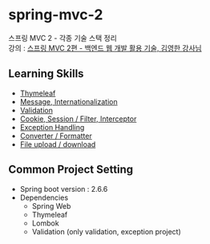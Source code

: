 # spring-mvc-2
스프링 MVC 2 - 각종 기술 스택 정리                           
강의 : [스프링 MVC 2편 - 백엔드 웹 개발 활용 기술, 김영한 강사님](https://www.inflearn.com/course/%EC%8A%A4%ED%94%84%EB%A7%81-mvc-2/dashboard)

## Learning Skills
* [Thymeleaf](https://github.com/HunSeongPark/spring-mvc-2/tree/master/thymeleaf)
* [Message, Internationalization](https://github.com/HunSeongPark/spring-mvc-2/tree/master/message)
* [Validation](https://github.com/HunSeongPark/spring-mvc-2/tree/master/validation)
* [Cookie, Session / Filter, Interceptor](https://github.com/HunSeongPark/spring-mvc-2/tree/master/login)
* [Exception Handling](https://github.com/HunSeongPark/spring-mvc-2/tree/master/exception)
* [Converter / Formatter](https://github.com/HunSeongPark/spring-mvc-2/tree/master/converter)
* [File upload / download](https://github.com/HunSeongPark/spring-mvc-2/tree/master/file)                                       

## Common Project Setting              
* Spring boot version : 2.6.6                  
* Dependencies
  - Spring Web
  - Thymeleaf
  - Lombok 
  - Validation (only validation, exception project)
